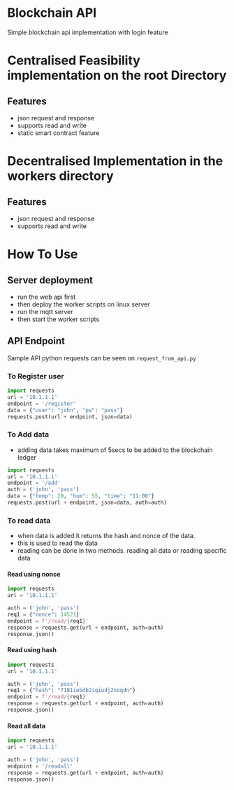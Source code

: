 # Blockchain API
Simple blockchain api implementation with login feature

# Centralised Feasibility implementation on the root Directory
## Features
* json request and response
* supports read and write
* static smart contract feature

# Decentralised Implementation in the workers directory
## Features
* json request and response
* supports read and write


# How To Use
## Server deployment
* run the web api first
* then deploy the worker scripts on linux server
* run the mqtt server
* then start the worker scripts

## API Endpoint
Sample API python requests can be seen on `request_from_api.py`
### To Register user
```python
import requests
url = '10.1.1.1'
endpoint = '/register'
data = {"user": "john", "pw": "pass"}
requests.post(url + endpoint, json=data)
```

### To Add data
* adding data takes maximum of 5secs to be added to the blockchain ledger
```python
import requests
url = '10.1.1.1'
endpoint = '/add'
auth = ('john', 'pass')
data = {"temp": 20, "hum": 55, "time": "11:00"}
requests.post(url + endpoint, json=data, auth=auth)
```

### To read data
* when data is added it returns the hash and nonce of the data. 
* this is used to read the data
* reading can be done in two methods. reading all data or reading specific data

#### Read using nonce
```python
import requests
url = '10.1.1.1'

auth = ('john', 'pass')
req1 = {"nonce": 14521}
endpoint = f'/read/{req1}'
response = requests.get(url + endpoint, auth=auth)
response.json()
```

#### Read using hash
```python
import requests
url = '10.1.1.1'

auth = ('john', 'pass')
req1 = {"hash": "7181iebdb2iqiudj2noqdn"}
endpoint = f'/read/{req1}'
response = requests.get(url + endpoint, auth=auth)
response.json()
```

#### Read all data
```python
import requests
url = '10.1.1.1'

auth = ('john', 'pass')
endpoint = '/readall'
response = requests.get(url + endpoint, auth=auth)
response.json()
```